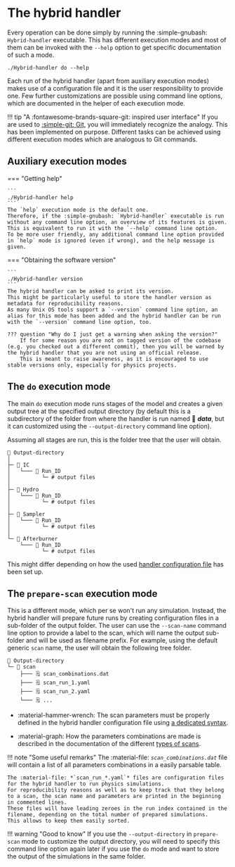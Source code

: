 # The hybrid handler

Every operation can be done simply by running the :simple-gnubash: `Hybrid-handler` executable.
This has different execution modes and most of them can be invoked with the `--help` option to get specific documentation of such a mode.

``` title="Example about getting help for a given mode"
./Hybrid-handler do --help
```

Each run of the hybrid handler (apart from auxiliary execution modes) makes use of a configuration file and it is the user responsibility to provide one.
Few further customizations are possible using command line options, which are documented in the helper of each execution mode.

!!! tip "A :fontawesome-brands-square-git: inspired user interface"
    If you are used to [:simple-git: Git](https://git-scm.com), you will immediately recognize the analogy.
    This has been implemented on purpose.
    Different tasks can be achieved using different execution modes which are analogous to Git commands.

## Auxiliary execution modes

=== "Getting help"

    ```
    ./Hybrid-handler help
    ```
    The `help` execution mode is the default one.
    Therefore, if the :simple-gnubash: `Hybrid-handler` executable is run without any command line option, an overview of its features is given.
    This is equivalent to run it with the `--help` command line option.
    To be more user friendly, any additional command line option provided in `help` mode is ignored (even if wrong), and the help message is given.

=== "Obtaining the software version"

    ```
    ./Hybrid-handler version
    ```
    The hybrid handler can be asked to print its version.
    This might be particularly useful to store the handler version as metadata for reproducibility reasons.
    As many Unix OS tools support a `--version` command line option, an alias for this mode has been added and the hybrid handler can be run with the `--version` command line option, too.

    ??? question "Why do I just get a warning when asking the version?"
        If for some reason you are not on tagged version of the codebase (e.g. you checked out a different commit), then you will be warned by the hybrid handler that you are not using an official release.
        This is meant to raise awareness, as it is encouraged to use stable versions only, especially for physics projects.


## The `do` execution mode

The main `do` execution mode runs stages of the model and creates a given output tree at the specified output directory (by default this is a subdirectory of the folder from where the handler is run named :file_folder: ***data***, but it can customized using the `--output-directory` command line option).

Assuming all stages are run, this is the folder tree that the user will obtain.

``` { .bash .no-copy }
📂 Output-directory
│
├─ 📂 IC
│   └─── 📂 Run_ID
│          └─ # output files
│
├─ 📂 Hydro
│   └─── 📂 Run_ID
│          └─ # output files
│
├─ 📂 Sampler
│   └─── 📂 Run_ID
│          └─ # output files
│
└─ 📂 Afterburner
    └─── 📂 Run_ID
           └─ # output files
```

This might differ depending on how the used [handler configuration file](configuration_file.md) has been set up.

## The `prepare-scan` execution mode

This is a different mode, which per se won't run any simulation.
Instead, the hybrid handler will prepare future runs by creating configuration files in a sub-folder of the output folder.
The user can use the `--scan-name` command line option to provide a label to the scan, which will name the output sub-folder and will be used as filename prefix.
For example, using the default generic `scan` name, the user will obtain the following tree folder.
```  { .bash .no-copy }
📂 Output-directory
└─ 📂 scan
    ├─── 🗒️ scan_combinations.dat
    ├─── 🗒️ scan_run_1.yaml
    ├─── 🗒️ scan_run_2.yaml
    └─── 🗒️ ...
```

<div class="grid cards" markdown>

- :material-hammer-wrench: The scan parameters must be properly defined in the hybrid handler configuration file using [a dedicated syntax](scans_syntax.md).

- :material-graph: How the parameters combinations are made is described in the documentation of the different [types of scans](scans_types.md).

</div>

!!! note "Some useful remarks"
    The :material-file: *`scan_combinations.dat`* file will contain a list of all parameters combinations in a easily parsable table.

    The :material-file: *`scan_run_*.yaml`* files are configuration files for the hybrid handler to run physics simulations.
    For reproducibility reasons as well as to keep track that they belong to a scan, the scan name and parameters are printed in the beginning in commented lines.
    These files will have leading zeroes in the run index contained in the filename, depending on the total number of prepared simulations.
    This allows to keep them easily sorted.

!!! warning "Good to know"
    If you use the `--output-directory` in `prepare-scan` mode to customize the output directory, you will need to specify this command line option again later if you use the `do` mode and want to store the output of the simulations in the same folder.
